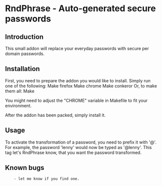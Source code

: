 RndPhrase - Auto-generated secure passwords
==========


Introduction
----------

This small addon will replace your everyday passwords with secure per domain passwords.



Installation
----------
First, you need to prepare the addon you would like to install. Simply run one of the following:
       Make firefox
       Make chrome
       Make conkeror
Or, to make them all:
       Make

You might need to adjust the "CHROME" variable in Makefile to fit your environment.

After the addon has been packed, simply install it.



Usage
----------
To activate the transformation of a password, you need to prefix it with '@'. For example, the password 'lenny' would now be typed as '@lenny'. This tag let's RndPhrase know, that you want the password transformed.



Known bugs
----------
        - let me know if you find one.